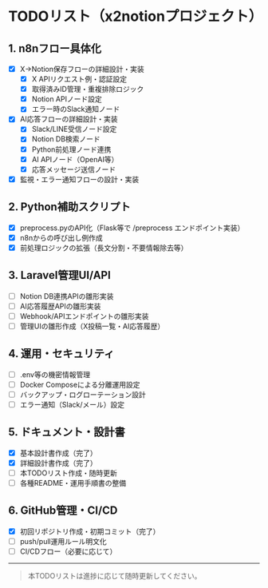 # TODOリスト（x2notionプロジェクト）

## 1. n8nフロー具体化
- [x] X→Notion保存フローの詳細設計・実装
  - [x] X APIリクエスト例・認証設定
  - [x] 取得済みID管理・重複排除ロジック
  - [x] Notion APIノード設定
  - [x] エラー時のSlack通知ノード
- [x] AI応答フローの詳細設計・実装
  - [x] Slack/LINE受信ノード設定
  - [x] Notion DB検索ノード
  - [x] Python前処理ノード連携
  - [x] AI APIノード（OpenAI等）
  - [x] 応答メッセージ送信ノード
- [x] 監視・エラー通知フローの設計・実装

## 2. Python補助スクリプト
- [x] preprocess.pyのAPI化（Flask等で /preprocess エンドポイント実装）
- [x] n8nからの呼び出し例作成
- [x] 前処理ロジックの拡張（長文分割・不要情報除去等）

## 3. Laravel管理UI/API
- [ ] Notion DB連携APIの雛形実装
- [ ] AI応答履歴APIの雛形実装
- [ ] Webhook/APIエンドポイントの雛形実装
- [ ] 管理UIの雛形作成（X投稿一覧・AI応答履歴）

## 4. 運用・セキュリティ
- [ ] .env等の機密情報管理
- [ ] Docker Composeによる分離運用設定
- [ ] バックアップ・ログローテーション設計
- [ ] エラー通知（Slack/メール）設定

## 5. ドキュメント・設計書
- [x] 基本設計書作成（完了）
- [x] 詳細設計書作成（完了）
- [ ] 本TODOリスト作成・随時更新
- [ ] 各種README・運用手順書の整備

## 6. GitHub管理・CI/CD
- [x] 初回リポジトリ作成・初期コミット（完了）
- [ ] push/pull運用ルール明文化
- [ ] CI/CDフロー（必要に応じて）

---

> 本TODOリストは進捗に応じて随時更新してください。 